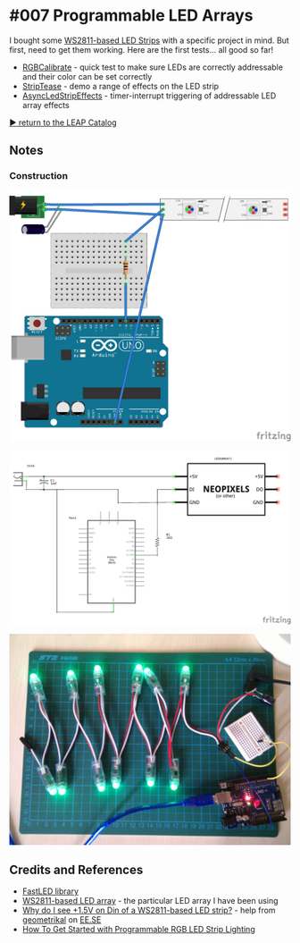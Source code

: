 # #007 Programmable LED Arrays

I bought some [WS2811-based LED Strips](http://www.aliexpress.com/item/IP68-12mm-WS2811-as-WS2801-led-pixel-module-IP68-waterproof-DC5V-full-color-RGB-50pcs-a/1932649085.html) with a specific project in mind. But first, need to get them working. Here are the first tests... all good so far!

* [RGBCalibrate](./RGBCalibrate) - quick test to make sure LEDs are correctly addressable and their color can be set correctly
* [StripTease](./StripTease) - demo a range of effects on the LED strip
* [AsyncLedStripEffects](./AsyncLedStripEffects) - timer-interrupt triggering of addressable LED array effects


[:arrow_forward: return to the LEAP Catalog](https://leap.tardate.com)

## Notes


### Construction

![The Breadboard](./assets/LEDArrayDemos_bb.jpg?raw=true)

![The Schematic](./assets/LEDArrayDemos_schematic.jpg?raw=true)

![The Build](./assets/LEDArrayDemos_build.jpg?raw=true)

## Credits and References
* [FastLED library](http://fastled.io)
* [WS2811-based LED array](http://www.aliexpress.com/item/IP68-12mm-WS2811-as-WS2801-led-pixel-module-IP68-waterproof-DC5V-full-color-RGB-50pcs-a/1932649085.html) - the particular LED array I have been using
* [Why do I see +1.5V on Din of a WS2811-based LED strip?](http://electronics.stackexchange.com/questions/141704/why-do-i-see-1-5v-on-din-of-a-ws2811-based-led-strip) - help from [geometrikal](http://electronics.stackexchange.com/users/6481/geometrikal) on [EE.SE](http://electronics.stackexchange.com/)
* [How To Get Started with Programmable RGB LED Strip Lighting](http://www.tested.com/art/makers/453665-how-get-started-programmable-rgb-led-strip-lighting/)
